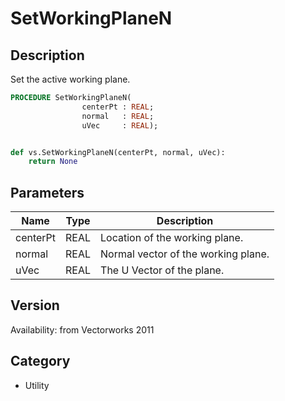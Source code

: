 # SetWorkingPlaneN

## Description
Set the active working plane.

```pascal
PROCEDURE SetWorkingPlaneN(
				centerPt : REAL;
				normal   : REAL;
				uVec     : REAL);
```

```python

def vs.SetWorkingPlaneN(centerPt, normal, uVec):
    return None
```

## Parameters
|Name|Type|Description|
|---|---|---|
|centerPt|REAL|Location of the working plane.|
|normal|REAL|Normal vector of the working plane.|
|uVec|REAL|The U Vector of the plane.|

## Version
Availability: from Vectorworks 2011
## Category
* Utility

